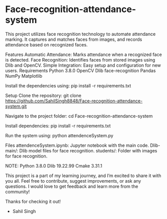# Face-recognition-attendance-system

This project utilizes face recognition technology to automate attendance marking. It captures and matches faces from  images, and records attendance based on recognized faces.

Features
Automatic Attendance: Marks attendance when a recognized face is detected.
Face Recognition: Identifies faces from stored images using Dlib and OpenCV.
Simple Integration: Easy setup and configuration for new users.
Requirements
Python 3.8.0
OpenCV
Dlib
face-recognition
Pandas
NumPy
Matplotlib 

Install the dependencies using:
pip install -r requirements.txt


Setup
Clone the repository:
git clone https://github.com/SahilSingh8848/Face-recognition-attendance-system.git

Navigate to the project folder:
cd Face-recognition-attendance-system

Install dependencies:
pip install -r requirements.txt


Run the system using:
python attendenceSystem.py

Files
attendenceSystem.ipynb: Jupyter notebook with the main code.
Dlib-main/: Dlib model files for face recognition.
students/: Folder with images for face recognition.

NOTE:
Python  3.8.0
Dlib    19.22.99
Cmake   3.31.1


This project is a part of my learning journey, and I’m excited to share it with you all. Feel free to contribute, suggest improvements, or ask any questions. I would love to get feedback and learn more from the community!

Thanks for checking it out!

- Sahil Singh
